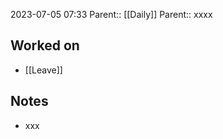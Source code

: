 2023-07-05 07:33
Parent:: [[Daily]] 
Parent:: xxxx






## Worked on

- [[Leave]]

## Notes

- xxx






